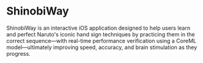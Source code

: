 # ShinobiWay
ShinobiWay is an interactive iOS application designed to help users learn and perfect Naruto's iconic hand sign techniques by practicing them in the correct sequence—with real-time performance verification using a CoreML model—ultimately improving speed, accuracy, and brain stimulation as they progress.
